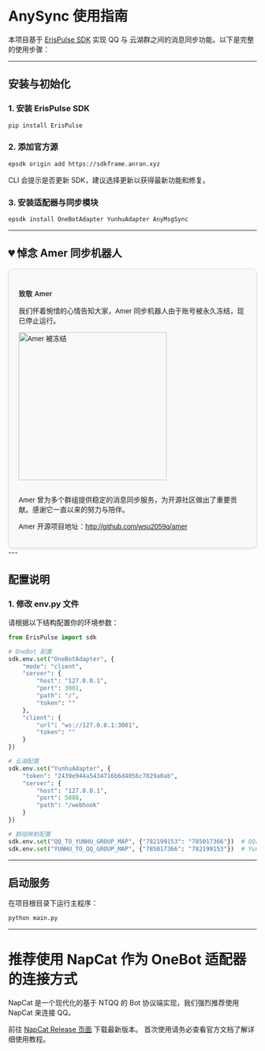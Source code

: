 # AnySync 使用指南

本项目基于 [ErisPulse SDK](https://github.com/ErisPulse/ErisPulse) 实现 QQ 与 云湖群之间的消息同步功能。以下是完整的使用步骤：

---

## 安装与初始化

### 1. 安装 ErisPulse SDK
```bash
pip install ErisPulse
```

### 2. 添加官方源
```bash
epsdk origin add https://sdkframe.anran.xyz
```
CLI 会提示是否更新 SDK，建议选择更新以获得最新功能和修复。

### 3. 安装适配器与同步模块
```bash
epsdk install OneBotAdapter YunhuAdapter AnyMsgSync
```

---

## 💔 悼念 Amer 同步机器人

<div style="background-color: #f9f9f9; border: 1px solid #ddd; border-radius: 10px; padding: 20px; font-family: Arial, sans-serif; box-shadow: 0 2px 5px rgba(0,0,0,0.1);">
    <h4 style="color: #333; margin-bottom: 15px;">致敬 Amer</h4>
    <p>我们怀着惋惜的心情告知大家，Amer 同步机器人由于账号被永久冻结，现已停止运行。</p>
    <img src="https://r2.anran.xyz/baned_amer.png" alt="Amer 被冻结" width="300" style="margin-bottom: 15px;">
    <p>Amer 曾为多个群组提供稳定的消息同步服务，为开源社区做出了重要贡献。感谢它一直以来的努力与陪伴。</p>
    <p>Amer 开源项目地址：<a href="http://github.com/wsu2059q/amer">http://github.com/wsu2059q/amer</a></p>
</div>
---

## 配置说明

### 1. 修改 env.py 文件

请根据以下结构配置你的环境参数：

```python
from ErisPulse import sdk

# OneBot 配置
sdk.env.set("OneBotAdapter", {
    "mode": "client",
    "server": {
        "host": "127.0.0.1",
        "port": 3001,
        "path": "/",
        "token": ""
    },
    "client": {
        "url": "ws://127.0.0.1:3001",
        "token": ""
    }
})

# 云湖配置
sdk.env.set("YunhuAdapter", {
    "token": "2439e944a5434716b6d4056c7029a0ab",
    "server": {
        "host": "127.0.0.1",
        "port": 5888,
        "path": "/webhook"
    }
})

# 群组映射配置
sdk.env.set("QQ_TO_YUNHU_GROUP_MAP", {"782199153": "785017366"})  # QQ群ID -> Yunhu群ID
sdk.env.set("YUNHU_TO_QQ_GROUP_MAP", {"785017366": "782199153"})  # Yunhu群ID -> QQ群ID
```

---

## 启动服务

在项目根目录下运行主程序：

```bash
python main.py
```

---

# 推荐使用 NapCat 作为 OneBot 适配器的连接方式

NapCat 是一个现代化的基于 NTQQ 的 Bot 协议端实现，我们强烈推荐使用 NapCat 来连接 QQ。

前往 [NapCat Release 页面](https://github.com/NapNeko/NapCatQQ/releases) 下载最新版本。
首次使用请务必查看官方文档了解详细使用教程。
